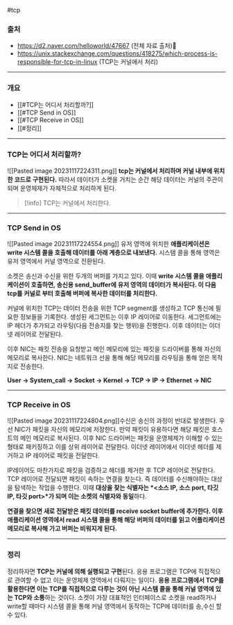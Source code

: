 #tcp 
### 출처
* https://d2.naver.com/helloworld/47667 (전체 자료 출처)
* https://unix.stackexchange.com/questions/418275/which-process-is-responsible-for-tcp-in-linux (TCP는 커널에서 처리)
___
### 개요
* [[#TCP는 어디서 처리할까?]]
* [[#TCP Send in OS]]
* [[#TCP Receive in OS]]
* [[#정리]]
___
### TCP는 어디서 처리할까?
![[Pasted image 20231117224311.png]]
<span class="red-bg"><b>tcp는 커널에서 처리하며 커널 내부에 위치한 코드로 구현된다.</b></span> 따라서 데이터가 소켓을 거치는 순간 해당 데이터는 커널의 주관이 되며 운영체제가 자체적으로 처리하게 된다.
>[!info]
>TCP는 커널에서 처리한다.

___
### TCP Send in OS
![[Pasted image 20231117224554.png]]
유저 영역에 위치한 **애플리케이션은 write 시스템 콜을 호출해 데이터를 아래 계층으로 내보낸다.** 시스템 콜을 통해 영역은 유저 영역에서 커널 영역으로 전환된다.

소켓은 송신과 수신을 위한 두개의 버퍼를 가지고 있다. 이때 **write 시스템 콜을 애플리케이션이 호출하면, 송신용 send_buffer에 유저 영역의 데이터가 복사된다. 이 다음 tcp를 커널로 부터 호출해 버퍼에 복사한 데이터를 처리한다.**

커널에 위치한 TCP는 데이터 전송을 위한 TCP segment를 생성하고 TCP 통신에 필요한 정보들을 기록한다. 생성된 세그먼트는 이후 IP 레이어로 이동한다. 세그먼트에는 IP 헤더가 추가되고 라우팅(다음 전송지를 찾는 행위)을 진행한다. 이후 데이터는 이더넷 레이어로 전달된다.

이후 NIC는 패킷 전송을 요청받고 메인 메모리에 있는 패킷을 드라이버를 통해 자신의 메모리로 복사한다. NIC는 네트워크 선을 통해 해당 메모리를 라우팅을 통해 얻은 목적지로 전송한다.

**User → System_call → Socket → Kernel → TCP → IP → Ethernet → NIC**
____
### TCP Receive in OS
![[Pasted image 20231117224804.png]]수신은 송신의 과정이 반대로 발생한다. 우선 NIC가 패킷을 자신의 메모리에 저장한다. 만약 패킷이 유용하다면 해당 패킷은 호스트의 메인 메모리로 복사된다. 이후 NIC 드라이버는 패킷을 운영체제가 이해할 수 있는 형태로 패키징하고 이를 상위 레이어로 전달한다. 이더넷 레이어에서 이더넷 헤더를 제거하고 IP 레이어로 패킷을 전달한다.

IP레이어도 마찬가지로 패킷을 검증하고 헤더를 제거한 후 TCP 레이어로 전달한다. TCP 레이어로 전달되면 패킷이 속하는 연결을 찾는다. 즉 데이터를 수신해야하는 대상을 탐색하는 작업을 수행한다. 이때 **대상을 찾는 식별자는 *<소스 IP, 소스 port, 타깃 IP, 타깃 port>*가 되며 이는 소켓의 식별자와 동일**하다.

**연결을 찾으면 새로 전달받은 패킷 데이터를 receive socket buffer에 추가한다. 이후 애플리케이션 영역에서 read 시스템 콜을 통해 해당 버퍼의 데이터를 읽고 어플리케이션 메모리로 복사해 가고 버퍼는 비워지게 된다.**
___
### 정리
정리하자면 **TCP는 커널에 의해 실행되고 구현**된다. 응용 프로그램은 TCP에 직접적으로 관여할 수 없고 이는 운영체제 영역에서 다뤄지는 일이다. **응용 프로그램에서 TCP를 활용한다면 이는 TCP를 직접적으로 다루는 것이 아닌 시스템 콜을 통해 커널 영역에 있는 TCP와 소통**하는 것이다. 소켓이 가장 대표적인 인터페이스로 소켓을 read하거나 write할 때마다 시스템 콜을 통해 커널 영역에서 동작하는 TCP에 데이터를 송,수신 할 수 있다.